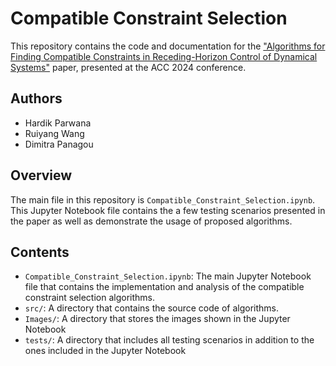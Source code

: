 # Compatible Constraint Selection

This repository contains the code and documentation for the ["Algorithms for Finding Compatible Constraints in Receding-Horizon Control of Dynamical Systems"](https://arxiv.org/abs/2305.11010) paper, presented at the ACC 2024 conference.

## Authors
- Hardik Parwana
- Ruiyang Wang
- Dimitra Panagou

## Overview

The main file in this repository is `Compatible_Constraint_Selection.ipynb`. This Jupyter Notebook file contains the a few testing scenarios presented in the paper as well as demonstrate the usage of proposed algorithms. 

## Contents

- `Compatible_Constraint_Selection.ipynb`: The main Jupyter Notebook file that contains the implementation and analysis of the compatible constraint selection algorithms.
- `src/`: A directory that contains the source code of algorithms.
- `Images/`: A directory that stores the images shown in the Jupyter Notebook
- `tests/`: A directory that includes all testing scenarios in addition to the ones included in the Jupyter Notebook

